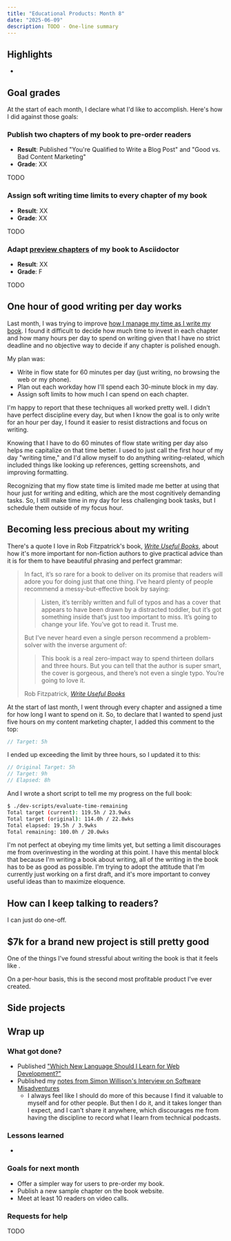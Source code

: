 ```yaml
---
title: "Educational Products: Month 8"
date: "2025-06-09"
description: TODO - One-line summary
---
```


## Highlights

-

## Goal grades

At the start of each month, I declare what I'd like to accomplish. Here's how I did against those goals:

### Publish two chapters of my book to pre-order readers

- **Result**: Published "You're Qualified to Write a Blog Post" and "Good vs. Bad Content Marketing"
- **Grade**: XX

TODO

### Assign soft writing time limits to every chapter of my book

- **Result**: XX
- **Grade**: XX

TODO

### Adapt [preview chapters](https://refactoringenglish.com/chapters/) of my book to Asciidoctor

- **Result**: XX
- **Grade**: F

TODO

## One hour of good writing per day works

Last month, I was trying to improve [how I manage my time as I write my book](/retrospectives/2025/05/#managing-my-time-as-i-write-a-book). I found it difficult to decide how much time to invest in each chapter and how many hours per day to spend on writing given that I have no strict deadline and no objective way to decide if any chapter is polished enough.

My plan was:

- Write in flow state for 60 minutes per day (just writing, no browsing the web or my phone).
- Plan out each workday how I'll spend each 30-minute block in my day.
- Assign soft limits to how much I can spend on each chapter.

I'm happy to report that these techniques all worked pretty well. I didn't have perfect discipline every day, but when I know the goal is to only write for an hour per day, I found it easier to resist distractions and focus on writing.

Knowing that I have to do 60 minutes of flow state writing per day also helps me capitalize on that time better. I used to just call the first hour of my day "writing time," and I'd allow myself to do anything writing-related, which included things like looking up references, getting screenshots, and improving formatting.

Recognizing that my flow state time is limited made me better at using that hour just for writing and editing, which are the most cognitively demanding tasks. So, I still make time in my day for less challenging book tasks, but I schedule them outside of my focus hour.

## Becoming less precious about my writing

There's a quote I love in Rob Fitzpatrick's book, [_Write Useful Books_](https://www.usefulbooks.com/book), about how it's more important for non-fiction authors to give practical advice than it is for them to have beautiful phrasing and perfect grammar:

> In fact, it’s so rare for a book to deliver on its promise that readers will adore you for doing just that one thing. I’ve heard plenty of people recommend a messy-but-effective book by saying:
>
> > Listen, it’s terribly written and full of typos and has a cover that appears to have been drawn by a distracted toddler, but it’s got something inside that’s just too important to miss. It’s going to change your life. You’ve got to read it. Trust me.
>
> But I’ve never heard even a single person recommend a problem-solver with the inverse argument of:
>
> > This book is a real zero-impact way to spend thirteen dollars and three hours. But you can tell that the author is super smart, the cover is gorgeous, and there’s not even a single typo. You’re going to love it.
>
> Rob Fitzpatrick, [_Write Useful Books_](https://www.usefulbooks.com/book)

At the start of last month, I went through every chapter and assigned a time for how long I want to spend on it. So, to declare that I wanted to spend just five hours on my content marketing chapter, I added this comment to the top:

```c
// Target: 5h
```

I ended up exceeding the limit by three hours, so I updated it to this:

```c
// Original Target: 5h
// Target: 9h
// Elapsed: 8h
```

And I wrote a short script to tell me my progress on the full book:

```bash
$ ./dev-scripts/evaluate-time-remaining
Total target (current): 119.5h / 23.9wks
Total target (original): 114.0h / 22.8wks
Total elapsed: 19.5h / 3.9wks
Total remaining: 100.0h / 20.0wks
```

I'm not perfect at obeying my time limits yet, but setting a limit discourages me from overinvesting in the wording at this point. I have this mental block that because I'm writing a book about writing, all of the writing in the book has to be as good as possible. I'm trying to adopt the attitude that I'm currently just working on a first draft, and it's more important to convey useful ideas than to maximize eloquence.

## How can I keep talking to readers?

I can just do one-off.

## $7k for a brand new project is still pretty good

One of the things I've found stressful about writing the book is that it feels like .

On a per-hour basis, this is the second most profitable product I've ever created.

## Side projects

## Wrap up

### What got done?

- Published ["Which New Language Should I Learn for Web Development?"](/notes/which-new-language/)
- Published my [notes from Simon Willison's Interview on Software Misadventures](/notes/simon-willison-software-misadventures/)
  - I always feel like I should do more of this because I find it valuable to myself and for other people. But then I do it, and it takes longer than I expect, and I can't share it anywhere, which discourages me from having the discipline to record what I learn from technical podcasts.

### Lessons learned

-

### Goals for next month

- Offer a simpler way for users to pre-order my book.
- Publish a new sample chapter on the book website.
- Meet at least 10 readers on video calls.

### Requests for help

TODO
